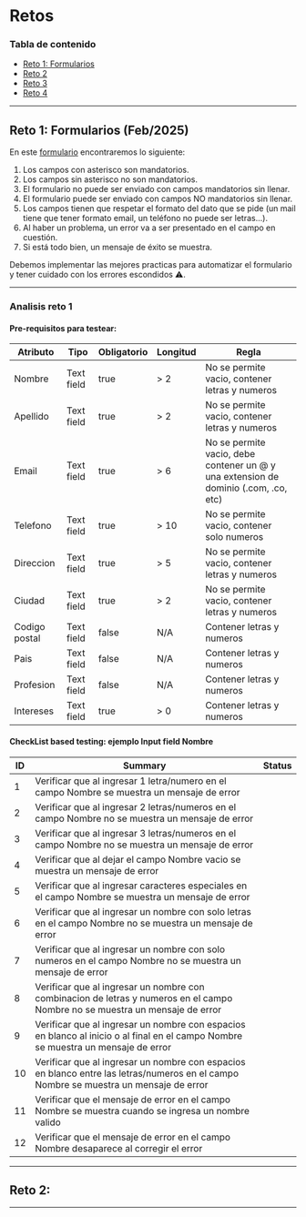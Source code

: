 # Retos

### Tabla de contenido

- [Reto 1: Formularios](#reto-1-formularios)
- [Reto 2](#reto-2)
- [Reto 3](#reto-1-formularios)
- [Reto 4](#reto-1-formularios)

---

## Reto 1: Formularios (Feb/2025)

En este [formulario](https://v0-classic-registration-form-arugu7.vercel.app) encontraremos lo siguiente: <br>

1.  Los campos con asterisco son mandatorios.
2.  Los campos sin asterisco no son mandatorios.
3.  El formulario no puede ser enviado con campos mandatorios sin llenar.
4.  El formulario puede ser enviado con campos NO mandatorios sin llenar.
5.  Los campos tienen que respetar el formato del dato que se pide (un mail tiene que tener formato email, un teléfono no puede ser letras...).
6.  Al haber un problema, un error va a ser presentado en el campo en cuestión.
7.  Si está todo bien, un mensaje de éxito se muestra.

Debemos implementar las mejores practicas para automatizar el formulario y tener cuidado con los errores escondidos ⚠️.

---

### Analisis reto 1

#### Pre-requisitos para testear:

| Atributo      | Tipo       | Obligatorio | Longitud | Regla                                                                               |
| ------------- | ---------- | ----------- | -------- | ----------------------------------------------------------------------------------- |
| Nombre        | Text field | true        | > 2      | No se permite vacio, contener letras y numeros                                      |
| Apellido      | Text field | true        | > 2      | No se permite vacio, contener letras y numeros                                      |
| Email         | Text field | true        | > 6      | No se permite vacio, debe contener un @ y una extension de dominio (.com, .co, etc) |
| Telefono      | Text field | true        | > 10     | No se permite vacio, contener solo numeros                                          |
| Direccion     | Text field | true        | > 5      | No se permite vacio, contener letras y numeros                                      |
| Ciudad        | Text field | true        | > 2      | No se permite vacio, contener letras y numeros                                      |
| Codigo postal | Text field | false       | N/A      | Contener letras y numeros                                                           |
| Pais          | Text field | false       | N/A      | Contener letras y numeros                                                           |
| Profesion     | Text field | false       | N/A      | Contener letras y numeros                                                           |
| Intereses     | Text field | true        | > 0      | Contener letras y numeros                                                           |

#### CheckList based testing: ejemplo Input field Nombre

| ID  | Summary                                                                                                                               | Status |
| --- | ------------------------------------------------------------------------------------------------------------------------------------- | ------ |
| 1   | Verificar que al ingresar 1 letra/numero en el campo Nombre se muestra un mensaje de error                                            |
| 2   | Verificar que al ingresar 2 letras/numeros en el campo Nombre no se muestra un mensaje de error                                       |
| 3   | Verificar que al ingresar 3 letras/numeros en el campo Nombre no se muestra un mensaje de error                                       |
| 4   | Verificar que al dejar el campo Nombre vacio se muestra un mensaje de error                                                           |
| 5   | Verificar que al ingresar caracteres especiales en el campo Nombre se muestra un mensaje de error                                     |
| 6   | Verificar que al ingresar un nombre con solo letras en el campo Nombre no se muestra un mensaje de error                              |
| 7   | Verificar que al ingresar un nombre con solo numeros en el campo Nombre no se muestra un mensaje de error                             |
| 8   | Verificar que al ingresar un nombre con combinacion de letras y numeros en el campo Nombre no se muestra un mensaje de error          |
| 9   | Verificar que al ingresar un nombre con espacios en blanco al inicio o al final en el campo Nombre se muestra un mensaje de error     |
| 10  | Verificar que al ingresar un nombre con espacios en blanco entre las letras/numeros en el campo Nombre se muestra un mensaje de error |
| 11  | Verificar que el mensaje de error en el campo Nombre se muestra cuando se ingresa un nombre valido                                    |
| 12  | Verificar que el mensaje de error en el campo Nombre desaparece al corregir el error                                                  |

---

## Reto 2:

---

